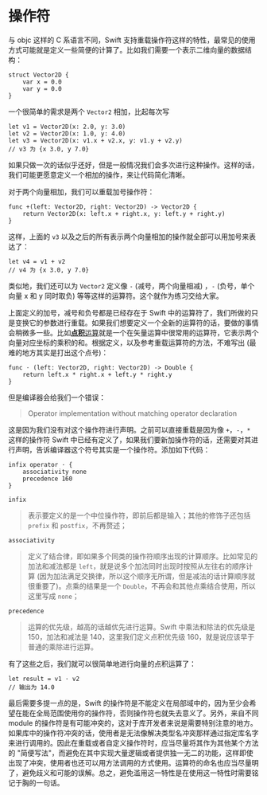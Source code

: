 # 操作符

与 objc 这样的 C 系语言不同，Swift 支持重载操作符这样的特性，最常见的使用方式可能就是定义一些简便的计算了。比如我们需要一个表示二维向量的数据结构：

    struct Vector2D {
        var x = 0.0
        var y = 0.0
    }

一个很简单的需求是两个 `Vector2` 相加，比起每次写

    let v1 = Vector2D(x: 2.0, y: 3.0)
    let v2 = Vector2D(x: 1.0, y: 4.0)
    let v3 = Vector2D(x: v1.x + v2.x, y: v1.y + v2.y)
    // v3 为 {x 3.0, y 7.0}

如果只做一次的话似乎还好，但是一般情况我们会多次进行这种操作。这样的话，我们可能更愿意定义一个相加的操作，来让代码简化清晰。

对于两个向量相加，我们可以重载加号操作符：

    func +(left: Vector2D, right: Vector2D) -> Vector2D {
        return Vector2D(x: left.x + right.x, y: left.y + right.y)
    }

这样，上面的 `v3` 以及之后的所有表示两个向量相加的操作就全部可以用加号来表达了：

    let v4 = v1 + v2
    // v4 为 {x 3.0, y 7.0}

类似地，我们还可以为 `Vector2` 定义像 `-` (减号，两个向量相减) ，`-` (负号，单个向量 x 和 y 同时取负) 等等这样的运算符。这个就作为练习交给大家。

上面定义的加号，减号和负号都是已经存在于 Swift 中的运算符了，我们所做的只是变换它的参数进行重载。如果我们想要定义一个全新的运算符的话，要做的事情会稍微多一些。比如[**点积**运算](http://en.wikipedia.org/wiki/Dot_product)就是一个在矢量运算中很常用的运算符，它表示两个向量对应坐标的乘积的和。根据定义，以及参考重载运算符的方法，不难写出 (最难的地方其实是打出这个点号)：

    func ⋅ (left: Vector2D, right: Vector2D) -> Double {
        return left.x * right.x + left.y * right.y
    }

但是编译器会给我们一个错误：

> Operator implementation without matching operator declaration

这是因为我们没有对这个操作符进行声明。之前可以直接重载是因为像 `+`，`-`，`*` 这样的操作符 Swift 中已经有定义了，如果我们要新加操作符的话，还需要对其进行声明，告诉编译器这个符号其实是一个操作符。添加如下代码：

    infix operator ⋅ {
        associativity none
        precedence 160
    }

`infix`
> 表示要定义的是一个中位操作符，即前后都是输入；其他的修饰子还包括 `prefix` 和 `postfix`，不再赘述；

`associativity`
> 定义了结合律，即如果多个同类的操作符顺序出现的计算顺序。比如常见的加法和减法都是 `left`，就是说多个加法同时出现时按照从左往右的顺序计算 (因为加法满足交换律，所以这个顺序无所谓，但是减法的话计算顺序就很重要了)。点乘的结果是一个 `Double`，不再会和其他点乘结合使用，所以这里写成 `none`；

`precedence`
> 运算的优先级，越高的话越优先进行运算。Swift 中乘法和除法的优先级是 150，加法和减法是 140，这里我们定义点积优先级 160，就是说应该早于普通的乘除进行运算。

有了这些之后，我们就可以很简单地进行向量的点积运算了：

    let result = v1 ⋅ v2
    // 输出为 14.0

最后需要多提一点的是，Swift 的操作符是不能定义在局部域中的，因为至少会希望在能在全局范围使用你的操作符，否则操作符也就失去意义了。另外，来自不同 module 的操作符是有可能冲突的，这对于库开发者来说是需要特别注意的地方。如果库中的操作符冲突的话，使用者是无法像解决类型名冲突那样通过指定库名字来进行调用的。因此在重载或者自定义操作符时，应当尽量将其作为其他某个方法的 "简便写法"，而避免在其中实现大量逻辑或者提供独一无二的功能，这样即使出现了冲突，使用者也还可以用方法调用的方式使用。运算符的命名也应当尽量明了，避免歧义和可能的误解。总之，避免滥用这一特性是在使用这一特性时需要铭记于胸的一句话。



